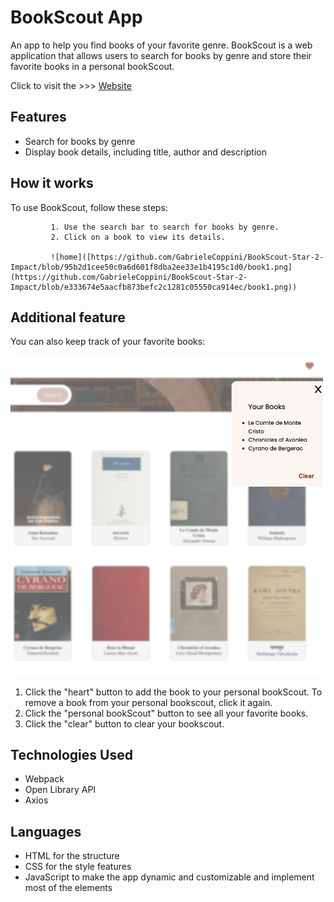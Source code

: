 # BookScout App

An app to help you find books of your favorite genre.
BookScout is a web application that allows users to search for books by genre and store their favorite books in a personal bookScout.

Click to visit the >>> [Website](https://gabrielecoppini.github.io/BookScout-Star-2-Impact/)

## Features

- Search for books by genre
- Display book details, including title, author and description

## How it works 

To use BookScout, follow these steps:

             1. Use the search bar to search for books by genre.
             2. Click on a book to view its details.

             ![home]([https://github.com/GabrieleCoppini/BookScout-Star-2-Impact/blob/95b2d1cee50c0a6d601f8dba2ee33e1b4195c1d0/book1.png](https://github.com/GabrieleCoppini/BookScout-Star-2-Impact/blob/e333674e5aacfb873befc2c1281c05550ca914ec/book1.png))
             
        



## Additional feature

You can also keep track of your favorite books:

![preferiti](https://github.com/GabrieleCoppini/BookScout-Star-2-Impact/blob/b8698b71899de62eb8e14e891fbd8e0e99ed0d2c/your.png)

1. Click the "heart" button to add the book to your personal bookScout.
   To remove a book from your personal bookscout, click it again.
2. Click the "personal bookScout" button to see all your favorite books.
3. Click the "clear" button to clear your bookscout.



## Technologies Used

- Webpack
- Open Library API
- Axios

## Languages

- HTML for the structure
- CSS for the style features
- JavaScript to make the app dynamic and customizable and implement most of the elements

